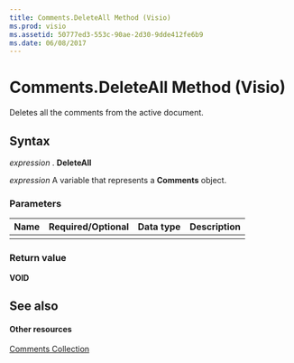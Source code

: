 ```yaml
---
title: Comments.DeleteAll Method (Visio)
ms.prod: visio
ms.assetid: 50777ed3-553c-90ae-2d30-9dde412fe6b9
ms.date: 06/08/2017
---
```



# Comments.DeleteAll Method (Visio)

Deletes all the comments from the active document.


## Syntax

 _expression_ . **DeleteAll**

 _expression_ A variable that represents a **Comments** object.


### Parameters



|**Name**|**Required/Optional**|**Data type**|**Description**|
|:-----|:-----|:-----|:-----|
|||||

### Return value

 **VOID**


## See also


#### Other resources


[Comments Collection](comments-object-visio.md)

